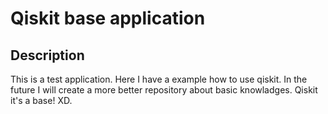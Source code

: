 # Qiskit base application
## Description
This is a test application. Here I have a example how to use qiskit. In the future I will create a more better repository about basic knowladges. Qiskit it's a base! XD.
